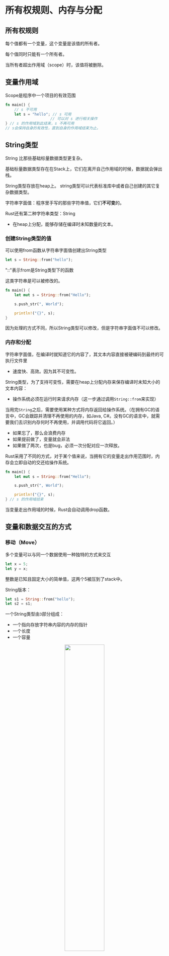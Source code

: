 # 所有权规则、内存与分配

## 所有权规则

每个值都有一个变量，这个变量是该值的所有者。

每个值同时只能有一个所有者。

当所有者超出作用域（scope）时，该值将被删除。

## 变量作用域

Scope是程序中一个项目的有效范围

```rust
fn main() {
    // s 不可用
    let s = "hello"; // s 可用
                    // 可以对 s 进行相关操作
} // s 的作用域到此结束，s 不再可用
// s会保持自身的有效性，直到自身的作用域结束为止。
```

## String类型

String 比那些基础标量数据类型更复杂。

基础标量数据类型存在在Stack上，它们在离开自己作用域的时候，数据就会弹出栈。 

String类型存放在heap上。 string类型可以代表标准库中或者自己创建的其它复杂数据类型。

字符串字面值：程序里手写的那些字符串值，它们**不可变**的。

Rust还有第二种字符串类型：String
* 在heap上分配，能够存储在编译时未知数量的文本。

### 创建String类型的值

可以使用from函数从字符串字面值创建出String类型

```rust
let s = String::from("hello");
```
"::"表示from是String类型下的函数

这类字符串是可以被修改的。

```rust
fn main() {
    let mut s = String::from("Hello");

    s.push_str(", World");

    println!("{}", s);
}
```

因为处理的方式不同，所以String类型可以修改，但是字符串字面值不可以修改。

### 内存和分配

字符串字面值，在编译时就知道它的内容了，其文本内容直接被硬编码到最终的可执行文件里
* 速度快、高效。因为其不可变性。

String类型，为了支持可变性，需要在heap上分配内存来保存编译时未知大小的文本内容：
* 操作系统必须在运行时来请求内存（这一步通过调用`String::from`来实现）

当用完`String`之后，需要使用某种方式将内存返回给操作系统。（在拥有GC的语言中，GC会跟踪并清理不再使用的内存，如Java, C#。没有GC的语言中，就需要我们去识别内存何时不再使用，并调用代码将它返回。）
* 如果忘了，那么会浪费内存
* 如果提前做了，变量就会非法
* 如果做了两次，也是bug，必须一次分配对应一次释放。

Rust采用了不同的方式，对于某个值来说，当拥有它的变量走出作用范围时，内存会立即自动的交还给操作系统。

```rust
fn main() {
    let mut s = String::from("Hello");

    s.push_str(", World");

    println!("{}", s);
} // s 的作用域结束
```
当变量走出作用域的时候，Rust会自动调用drop函数。 

## 变量和数据交互的方式

### 移动（Move）

多个变量可以与同一个数据使用一种独特的方式来交互

```rust
let x = 5;
let y = x;
```

整数是已知且固定大小的简单值，这两个5被压到了stack中。

String版本：

```rust
let s1 = String::from("hello");
let s2 = s1;
```

一个String类型由`3`部分组成：
* 一个指向存放字符串内容的内存的指针
* 一个长度
* 一个容量

<p align='center'>
    <img src="./images/String.png" width="50%">
</p>

长度len，就是存放字符串内容所需的字节数。

容量capacity是指String从操作系统总共获得内存的总字节数。

当把s1赋给s2，String的数据被复制了一份：
* 在stack上复制了一份指针、长度、容量
* 并没有复制指针所指向的heap上的数据

当变量离开作用域时，Rust会自动调用drop函数，并将变量使用的heap内存释放。

<p align='center'>
    <img src="./images/String_move.png" width="50%">
</p>

当s1、s2离开作用域时，它们都会尝试释放相同的内存：
* 二次释放（double free） bug

为了保证内存安全：
* Rust没有尝试复制被分配的内存
* Rust让s1失效（当s1离开作用域的时候，Rust不需要释放任何东西）

```rust
fn main() {
    let s1 = String::from("hello");
    let s2 = s1;

    println!("{}", s1); // 此时s1已经失效
}
```

<p align='center'>
    <img src="./images/borrow_moved.png" width="50%">
</p>

浅拷贝（shallow copy）

深拷贝（deep copy）

你也许会将复制指针、长度、容量视为浅拷贝，但由于Rust让s1失效了，所以我们用一个新的术语：移动（Move）。

由于s1已经失效了，所以只会释放一次空间。

<p align='center'>
    <img src="./images/String_s1.png" width="50%">
</p>

隐含的一个设计原则：Rust不会自动创建数据的深拷贝
* 就运行时性能而言，任何自动赋值的操作都是廉价的。

### 克隆（Clone）

如果真想对heap上面的String数据进行深度拷贝，而不仅仅是stack上的数据，可以使用clone方法。

```rust
fn main() {
    let s1 = String::from("hello");
    let s2 = s1.clone();

    println!("{}, {}", s1, s2);
}
```

<p align='center'>
    <img src="./images/clone.png" width="50%">
</p>

clone的是heap上的资源，比较消耗空间。

## Stack上的数据：复制

Copy trait，可以用于像整数这样完全存放在stack上面的类型

如果一个类型实现了Copy这个trait，那么旧的变量在赋值后仍然可用

如果一个类型或者该类型的一部分实现了Drop trait，那么Rust不允许让它再去实现Copy trait了。

## 一些拥有Copy trait的类型

任何简单标量的组合类型都可以是Copy的。

任何需要分配内存或某种资源的都不是Copy的。

所有的整数类型，例如u32

bool

char

所有的浮点类型，例如f64

Tuple（元组），如果其所有的字段都是Copy的
* (i32, i32) 是可以Copy的
* (i32, String)不是可以Copy的